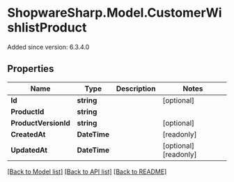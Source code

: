 # ShopwareSharp.Model.CustomerWishlistProduct
Added since version: 6.3.4.0

## Properties

Name | Type | Description | Notes
------------ | ------------- | ------------- | -------------
**Id** | **string** |  | [optional] 
**ProductId** | **string** |  | 
**ProductVersionId** | **string** |  | [optional] 
**CreatedAt** | **DateTime** |  | [readonly] 
**UpdatedAt** | **DateTime** |  | [optional] [readonly] 

[[Back to Model list]](../README.md#documentation-for-models) [[Back to API list]](../README.md#documentation-for-api-endpoints) [[Back to README]](../README.md)

